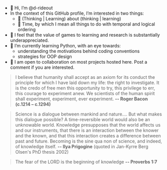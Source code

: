 <!---
d-rideout/d-rideout is a ✨ special ✨ repository because its `README.md` (this file) appears on your GitHub profile.
You can click the Preview link to take a look at your changes.
--->

- 👋 Hi, I’m @d-rideout
- In the context of this GitHub profile, I’m interested in two things:
  - 🌱 (Thinking | Learning) about (thinking | learning)
  - 🌱 Time, by which I mean all things to do with temporal and logical ordering <!-- (and note that 'orderings' are often linear ('complete'/'total'), but not always)-->
- :game_die: I feel that the value of games to learning and research is substantially underappreciated.
- :musical_keyboard: I’m currently learning Python, with an eye towards:
  - understanding the motivations behind coding conventions
  - strategies for OOP design
- 💞️ I am open to collaboration on most projects hosted here.  Post a comment if you are interested.
<!-- - 📫 How to reach me ... 👀 -->

> I believe that humanity shall accept as an axiom for its conduct the
principle for which I have laid down my life: the right to investigate. It is
the credo of free men this opportunity to try, this privilege to err, this
courage to experiment anew. We scientists of the human spirit shall
experiment, experiment, ever experiment.
**-- Roger Bacon (c.1214 – c.1294)**

> Science is a dialogue between mankind and nature....
But what makes this dialogue possible?
A time-reversible world would also be an unknowable world.
Knowledge presupposes that the world affects us and our instruments,
that there is an interaction between the knower and the known,
and that this interaction creates a difference between past and future.
Becoming is the sine qua non of science, and indeed, of knowledge itself.
**-- Ilya Prigogine** (quoted in Jan-Kyrre Berg Olsen's PhD thesis 2002)

> The fear of the LORD is the beginning of knowledge
**-- Proverbs 1:7**
